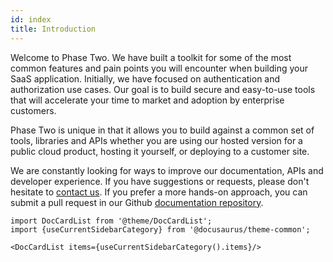 ```yaml
---
id: index
title: Introduction
---
```


Welcome to Phase Two. We have built a toolkit for some of the most common features and pain points you will encounter when building your SaaS application. Initially, we have focused on authentication and authorization use cases. Our goal is to build secure and easy-to-use tools that will accelerate your time to market and adoption by enterprise customers.

Phase Two is unique in that it allows you to build against a common set of tools, libraries and APIs whether you are using our hosted version for a public cloud product, hosting it yourself, or deploying to a customer site.

We are constantly looking for ways to improve our documentation, APIs and developer experience. If you have suggestions or requests, please don't hesitate to [contact us](mailto:support@phasetwo.io). If you prefer a more hands-on approach, you can submit a pull request in our Github [documentation repository](https://github.com/p2-inc/phasetwo-docs/tree/main/docs).

```mdx-code-block
import DocCardList from '@theme/DocCardList';
import {useCurrentSidebarCategory} from '@docusaurus/theme-common';

<DocCardList items={useCurrentSidebarCategory().items}/>
```
